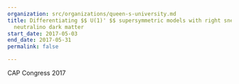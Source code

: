 ```yaml
---
organization: src/organizations/queen-s-university.md
title: Differentiating $$ U(1)' $$ supersymmetric models with right sneutrino and
  neutralino dark matter
start_date: 2017-05-03
end_date: 2017-05-31
permalink: false

---
```

CAP Congress 2017